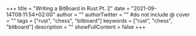 +++
title = "Writing a BitBoard in Rust Pt. 2"
date = "2021-09-14T08:11:54+02:00"
author = ""
authorTwitter = "" #do not include @
cover = ""
tags = ["rust", "chess", "bitboard"]
keywords = ["rust", "chess", "bitboard"]
description = ""
showFullContent = false
+++


